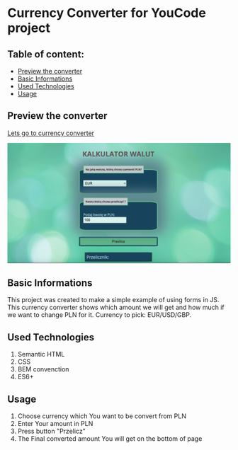 # Currency Converter for YouCode project

## Table of content: 
* [ Preview the converter](#currency-converter)
* [ Basic Informations ](#basic-information) 
* [ Used Technologies](#used-technologies)
* [Usage](#usage)

## Preview the converter

[ Lets go to currency converter](https://meggcreative.github.io/currencyExchange/)

![currency converter site](images/page.jpg)
## Basic Informations

This project was created to make a simple example of using forms in JS. This currency converter shows which amount we will get and how much if we want to change PLN for it. Currency to pick: EUR/USD/GBP.

## Used Technologies
1. Semantic HTML
2. CSS
3. BEM convenction
4. ES6+ 

## Usage
1. Choose currency which You want to be convert from PLN
2. Enter Your amount in PLN
3. Press button "Przelicz"
4. The Final converted amount You will get on the bottom of page


